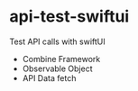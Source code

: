 # api-test-swiftui
Test API calls with swiftUI

- Combine Framework
- Observable Object
- API Data fetch
